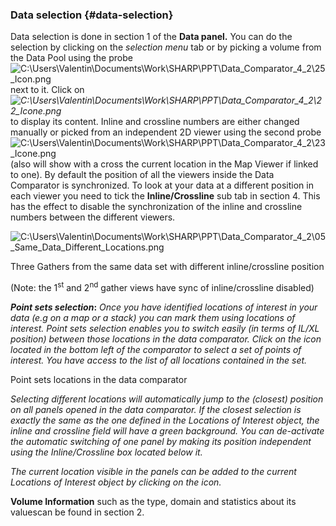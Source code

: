 ### Data selection {#data-selection}

Data selection is done in section 1 of the **Data panel.** You can do the selection by clicking on the _selection menu_ tab or by picking a volume from the Data Pool using the probe ![C:\Users\Valentin\Documents\Work\SHARP\PPT\Data_Comparator_4_2\25_Icon.png](C:\Temp\Gitbook3\export\assets\cusersvalentindocumentsworksh.png) next to it. Click on _![C:\Users\Valentin\Documents\Work\SHARP\PPT\Data_Comparator_4_2\22_Icone.png](C:\Temp\Gitbook3\export\assets\cusersvalentindocumentsworksh.png)_ to display its content. Inline and crossline numbers are either changed manually or picked from an independent 2D viewer using the second probe ![C:\Users\Valentin\Documents\Work\SHARP\PPT\Data_Comparator_4_2\23_Icone.png](C:\Temp\Gitbook3\export\assets\cusersvalentindocumentsworksh.png) (also will show with a cross the current location in the Map Viewer if linked to one). By default the position of all the viewers inside the Data Comparator is synchronized. To look at your data at a different position in each viewer you need to tick the **Inline/Crossline** sub tab in section 4\. This has the effect to disable the synchronization of the inline and crossline numbers between the different viewers.

![C:\Users\Valentin\Documents\Work\SHARP\PPT\Data_Comparator_4_2\05_Same_Data_Different_Locations.png](C:\Temp\Gitbook3\export\assets\cusersvalentindocumentsworksh.png)

Three Gathers from the same data set with different inline/crossline position

(Note: the 1<sup>st</sup> and 2<sup>nd</sup> gather views have sync of inline/crossline disabled)

**_Point sets selection_:** _Once you have identified locations of interest in your data (e.g on a map or a stack) you can mark them using locations of interest. Point sets selection enables you to switch easily (in terms of IL/XL position) between those locations in the data comparator. Click on the icon located in the bottom left of the comparator to select a set of points of interest. You have access to the list of all locations contained in the set._

Point sets locations in the data comparator

_Selecting different locations will automatically jump to the (closest) position on all panels opened in the data comparator. If the closest selection is exactly the same as the one defined in the Locations of Interest object, the inline and crossline field will have a green background. You can de-activate the automatic switching of one panel by making its position independent using the Inline/Crossline box located below it._

_The current location visible in the panels can be added to the current Locations of Interest object by clicking on the icon._

**Volume Information** such as the type, domain and statistics about its valuescan be found in section 2\.